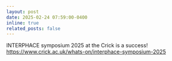 ```yaml
---
layout: post
date: 2025-02-24 07:59:00-0400
inline: true
related_posts: false
---
```


INTERPHACE symposium 2025 at the Crick is a success!
https://www.crick.ac.uk/whats-on/interphace-symposium-2025
